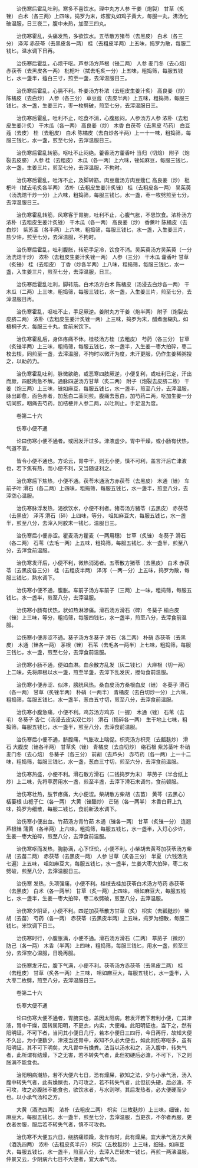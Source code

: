 <!-- { "loadSidebar": true } -->
　　治伤寒后霍乱吐利。寒多不喜饮水。理中丸方人参 干姜（炮裂） 甘草（炙锉） 白术（各三两）上四味，捣罗为末，炼蜜丸如鸡子黄大，每服一丸，沸汤化破温服，日三夜二，腹中未热，加至三四丸。

　　治伤寒霍乱，头痛发热，多欲饮水。五苓散方猪苓（去黑皮） 白术（各三分） 泽泻 赤茯苓（去黑皮各一两） 桂（去粗皮半两）上五味，捣罗为散，每服二钱匕，温水调下日再。

　　治伤寒后霍乱，心烦干呕。芦参汤方芦根（锉二两） 人参 麦门冬（去心焙） 赤茯苓（去黑皮各一两） 枇杷叶（拭去毛炙一分）上五味，粗捣筛，每服五钱匕，水一盏半，薤白三寸，煎至一盏，去滓温服日三。

　　治伤寒后霍乱，心膈不利。朴姜汤方朴浓（去粗皮生姜汁炙） 高良姜（炒） 陈橘皮（去白炒） 人参（各三分） 草豆蔻（去皮半两）上五味，粗捣筛，每服三钱匕，水一盏，生姜三片，枣一枚劈破，煎至七分，去滓温服日三。

　　治伤寒后霍乱，吐利不止，吃食不消，心腹胀闷。人参汤方人参 浓朴（去粗皮生姜汁炙） 干木瓜（各一两） 高良姜（炒） 木香 白茯苓（去黑皮 芍药） 白豆蔻（去皮） 桂（去粗皮） 白术 陈橘皮（去白炒各半两）上一十一味，粗捣筛，每服三钱匕，水一盏，煎至七分，去滓温服日三。

　　治伤寒后霍乱转筋。呕吐不止闷绝。藿香汤方藿香叶 当归（切焙） 附子（炮裂去皮脐） 人参 桂（去粗皮） 木瓜（各一两）上六味，锉如麻豆，每服三钱匕，水一盏，生姜三片，煎至七分，去滓温服，不拘时。

　　治伤寒后霍乱，吐泻不止，及脚转筋。肉豆蔻汤方肉豆蔻仁 高良姜（炒） 枇杷叶（拭去毛炙各半两） 浓朴（去粗皮生姜汁炙锉） 桂（去粗皮各一两） 吴茱萸（汤洗焙干炒一分）上六味，粗捣筛，每服三钱匕，水一盏，枣一枚劈煎至七分，去滓温服日三。

　　治伤寒霍乱转筋，风寒客于胃腑，吐利不止，心腹气胀，不思饮食。浓朴汤方浓朴（去粗皮生姜汁炙锉） 干木瓜（各一两） 高良姜（炒） 香薷叶 陈橘皮（去白炒） 紫苏茎（各半两）上六味，粗捣筛，每服三钱匕，水一盏，入生姜三片，盐少许，煎至七分，去滓温服，不拘时。

　　治伤寒后霍乱，吐利腹胀，转筋手足冷，饮食不消。吴茱萸汤方吴茱萸（一分汤洗焙干炒） 浓朴（去粗皮生姜汁炙锉一两） 人参（三分） 干木瓜 藿香叶 甘草（炙锉） 桂（去粗皮） 丁香（炒各半两）上八味，粗捣筛，每服三钱匕，水一盏，入生姜三片，煎至七分，去滓温服，日三。

　　治伤寒后霍乱吐利，脚转筋。白术汤方白术 陈橘皮（汤浸去白炒各一两） 干木瓜（二两）上三味，粗捣筛，每服三钱匕，水一盏，入生姜三片，煎至七分，去滓温服日再。

　　治伤寒霍乱，呕吐不止，手足厥逆。姜附丸方干姜（炮半两） 附子（炮裂去皮脐二两） 浓朴（去粗皮生姜汁炙锉一两）上三味，捣罗为末，醋煮面糊丸，如梧桐子大，每服三十丸，食前米饮下。

　　治伤寒霍乱后，身体疼痛不休。桂枝汤方桂（去粗皮） 芍药（各三分） 甘草（炙锉半两）上三味，粗捣筛，每服五钱匕，水一盏半，入生姜一枣大拍碎，枣二枚去核，同煎至一盏，去滓温服，不拘时以微汗为度，未汗更服，仍作生姜稀粥投之，以助药力。

　　治伤寒霍乱吐利，脉微欲绝，或恶寒四肢厥逆，小便复利，或吐利已定，汗出而厥，四肢拘急不解。通脉四逆汤方甘草（炙二两） 附子（炮裂去皮脐二枚） 干姜（炮三两）上三味，锉如麻豆，每服五钱匕，水一盏半，煎至八分，去滓温服，脉出即愈，面色赤者，加葱白二茎同煎。腹痛去葱白，加芍药二两，呕加生姜一分切同煎，咽痛去芍药，加桔梗并人参二两，以吐利止。手足温为度。

　　卷第二十六

　　伤寒小便不通

　　论曰伤寒小便不通者。或因发汗过多。津液虚少。胃中干燥，或小肠有伏热，气道不宣。

　　皆令小便不通也。方论云，胃中干，则无小便，慎不可利，盖言汗后亡津液也，若下焦有热，而小便不利，又当随证利之。

　　治伤寒后下焦热，小便不通。茯苓木通汤方赤茯苓（去黑皮） 木通（锉） 车前子叶 滑石（各二两）上四味，粗捣筛，每服五钱匕，水一盏半，煎至八分，去滓空心温服。

　　治伤寒脉浮发热，渴欲饮水，小便不利者。猪苓汤方猪苓（去黑皮） 赤茯苓（去黑皮） 泽泻 滑石（碎）上四味，等分， 咀如麻豆大，每服五钱匕，水一盏半，煎至八分，去滓入阿胶末一钱匕，温服日三。

　　治伤寒后小便赤涩。瞿麦汤方瞿麦（一两用穗） 甘草（炙锉） 冬葵子 滑石（各二两） 石苇（去毛一两）上五味，粗捣筛，每服五钱匕，水一盏半，煎至八分，去滓食前温服。

　　治伤寒发汗后，小便不利，微热消渴者。五苓散方猪苓（去黑皮） 白术 赤茯苓（去黑皮各三分） 桂（去粗皮半两） 泽泻（一两一分）上五味，捣罗为散，每服三钱匕，熟水调下。

　　治伤寒小便不通，腹胀。车前子汤方车前子（三两）上一味，粗捣筛，每服五钱匕，水一盏半，煎至八分，去滓温服。

　　治伤寒小肠有伏热，状如热淋渗痛。滑石汤方滑石（碎） 冬葵子 榆白皮（锉）上三味，等分，粗捣筛，每服四钱匕，水一盏半，煎至八分，去滓食前温服。

　　治伤寒小便赤涩不通。葵子汤方冬葵子 滑石（各二两） 朴硝 赤茯苓（去黑皮） 木通（锉各一两） 茅根（锉） 石苇（去毛各一两半）上七味，粗捣筛，每服三钱匕，水一盏，煎至七分，去滓食前温服。

　　治伤寒小肠不通，便如血淋。血余散方乱发（灰二钱匕） 大麻根（切一两）上二味，先将麻根以水一盏，煎至半盏，去滓下乱发灰，搅匀食前温服。

　　治伤寒小便赤涩、似淋，膀胱风热。桑白皮汤方桑根白皮（锉） 冬葵子 滑石（各一两） 甘草（炙锉半两） 朴硝（一两半） 青橘皮（去白切炒一分）上六味，粗捣筛，每服五钱匕，水一盏半，葱白五寸切，煎至八分，去滓食前温服。

　　治伤寒小腹急痛，小便不利。鸡苏汤方鸡苏（一握） 木通（锉） 石苇（去毛） 冬葵子 杏仁（汤浸去皮尖双仁炒） 滑石（捣碎各一两） 生干地上七味，粗捣筛，每服五钱匕，水一盏半，煎至八分，去滓食前温服。

　　治伤寒后小便不通，脐腹痛，气胀攻上喘促。枳壳汤方枳壳（去瓤麸炒） 滑石 大腹皮（锉各半两） 甘草炙（锉） 青橘皮（去白切炒） 络石根 紫苏茎叶 朴硝 麦门冬（去心焙） 冬葵子（各三分） 前胡（去芦头） 赤芍药（各一两）上一十二味，粗捣筛，每服三钱匕，水一盏，葱白三寸切，煎至六分，去滓食前温服。

　　治伤寒热盛，小便不利。滑石散方滑石（二钱捣罗为末） 葶苈子（半合纸上炒）上二味，先将葶苈用水一盏，煎至半盏，去滓下滑石末调匀，食前顿服。

　　治伤寒壮热，肢节疼痛，大小便涩。柴胡散方柴胡（去苗） 黄芩（去黑心） 栝蒌根 山栀子仁（各一两） 大黄（锉醋炒） 芒硝（各一两半） 木香白藓上九味，捣罗为细散，每服二钱匕，食前新汲水调下。

　　治伤寒小便出血。竹茹汤方青竹茹 木通（锉各一两） 甘草（炙锉一分） 连翘 芦根锉 蒲黄（各半两）上六味，粗捣筛，每服五钱匕，水一盏半，入灯心少许，生姜一枣大拍碎，煎至八分，去滓食前温服。

　　治伤寒呕而发热，胸胁满，心下怔忪，小便不利。小柴胡去黄芩加茯苓汤方柴胡（去苗二两） 赤茯苓（去黑皮一两） 人参 甘草（炙各三分） 半夏（六钱汤洗七遍）上五味， 咀如麻豆大，每服五钱匕，水一盏半，生姜大枣大拍碎，枣二枚劈破，煎至八分，去滓温服日三。

　　治伤寒 发热，头项强痛，小便不利。桂枝去桂加茯苓白术汤方芍药 赤茯苓（去黑皮） 白术（各一两半） 甘草（炙一两）上四味， 咀如麻豆大，每服五钱匕，水一盏半，生姜一枣大拍碎，枣二枚劈破，煎至八分，去滓温服。

　　治伤寒少阴证，小便不利。四逆加茯苓散方甘草（炙） 枳实（去瓤麸炒） 柴胡（去苗） 芍药（各一两） 赤茯苓（去黑皮半两）上五味，捣罗为细散，每服二钱匕，米饮调下日三。

　　治伤寒时行，小腹胀满，小便不通。滑石汤方滑石（二两） 葶苈子（微炒） 防己（各一两） 木香（半两）上四味，粗捣筛，每服三钱匕，用水一盏，煎至三分，去滓空心温服，日晚再服。

　　治伤寒发汗后，腹下气满，小便不利。茯苓汤方赤茯苓（去黑皮二两） 桂（去粗皮） 甘草（炙各一两）上三味， 咀如麻豆大，每服五钱匕，水一盏半，入大枣二枚劈，煎至八分，去滓温服日三。

　　卷第二十六

　　伤寒大便不通

　　论曰伤寒大便不通者，胃腑实也，盖因太阳病，若发汗若下若利小便，亡其津液，胃中干燥，因转属阳明，不更衣，内实，大便难。此阳明证也，当下之，然有阳明证，不可下者，当问其小便日几行，若本小便日三四行，今日再行，故知大便不久出，为小便数少，津液当还胃中，故知不久必大便也，如此则伤寒呕多，虽有阳明证，其不可下明矣，大凡胃中有燥粪。法当以汤水和之，汤入腹中，转失气者，此所谓有结燥，下之无害，若不转失气者，此但初硬后必溏，不可下，下之则胀满不能食也。

　　治阳明病潮热，若不大便六七日，恐有燥屎，欲知之法，少与小承气汤，汤入腹中转失气者，此有燥屎也，乃可攻之，若不转失气者，此但初头硬，后必溏，不可攻，攻之必腹胀不能食也，欲饮水者，与水则哕。其后发热者，必大便硬而少也。以小承气汤和之方。

　　大黄（酒洗四两） 浓朴（去粗皮二两） 枳实（三枚麸炒）上三味，细锉，如麻豆大，每服五钱匕，水一盏半，煎至七分，去滓温服，当更衣，不尔者再服，更衣者勿服，服后若不转失气者，慎不可攻也。

　　治伤寒不大便五六日，绕脐痛烦躁，发作有时，此有燥屎。宜大承气汤方大黄（酒洗四两） 浓朴（去粗皮炙半斤） 枳实（五枚麸炒）上三味，细锉，如麻豆大，每服五钱匕，水一盏半，煎至八分，去滓入芒硝末一钱匕，再煎一两沸温服，仲景又云，少阴病六七日不大便者，宜大承气汤。


